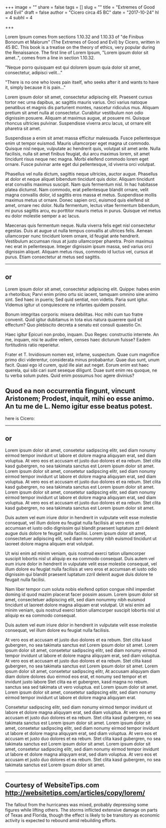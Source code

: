 +++
image = ""
share = false
tags = []
slug = ""
title = "Extremes of Good and Evil"
draft = false
author = "Cicero circa 45 BC"
date = "2017-10-24"
hl = 4
subhl = 4

+++

Lorem Ipsum comes from sections 1.10.32 and 1.10.33 of "de Finibus Bonorum et Malorum" (The Extremes of Good and Evil) by Cicero, written in 45 BC. This book is a treatise on the theory of ethics, very popular during the Renaissance. The first line of Lorem Ipsum, "Lorem ipsum dolor sit amet..", comes from a line in section 1.10.32.

"Neque porro quisquam est qui dolorem ipsum quia dolor sit amet, consectetur, adipisci velit..."

"There is no one who loves pain itself, who seeks after it and wants to have it, simply because it is pain..."

Lorem ipsum dolor sit amet, consectetur adipiscing elit. Praesent cursus tortor nec urna dapibus, ac sagittis mauris varius. Orci varius natoque penatibus et magnis dis parturient montes, nascetur ridiculus mus. Aliquam pretium sit amet nulla at consectetur. Curabitur vestibulum non odio dignissim posuere. Aliquam at maximus augue, at posuere mi. Quisque rhoncus ultricies pulvinar. Suspendisse viverra arcu lacus, ut ornare elit pharetra sit amet.

Suspendisse a enim sit amet massa efficitur malesuada. Fusce pellentesque enim ut tempor euismod. Mauris ullamcorper eget magna ut commodo. Quisque nisl neque, vulputate ac hendrerit quis, volutpat sit amet ante. Nulla facilisis, nulla sit amet finibus feugiat, dui arcu maximus lorem, sit amet tincidunt risus neque nec magna. Morbi eleifend commodo lorem eget ornare. Fusce pulvinar ante eget dui pellentesque, id viverra orci volutpat.

Phasellus vel nulla dictum, sagittis neque ultricies, auctor augue. Phasellus at dolor et neque aliquet bibendum tincidunt quis dolor. Aliquam tincidunt erat convallis maximus suscipit. Nam quis fermentum nisl. In hac habitasse platea dictumst. Nam commodo, erat pellentesque blandit ornare, velit magna convallis dolor, id sagittis eros massa et metus. Suspendisse mollis maximus metus ut ornare. Donec sapien orci, euismod quis eleifend sit amet, ornare nec dolor. Nulla fermentum, lectus vitae fermentum bibendum, mi purus sagittis arcu, eu porttitor mauris metus in purus. Quisque vel metus eu dolor molestie semper a ac lacus.

Maecenas quis fermentum neque. Nulla viverra felis eget nisl consectetur egestas. Duis at augue ut nulla tempus convallis at ultrices felis. Aenean ullamcorper nunc tincidunt lorem ornare, id feugiat ante hendrerit. Vestibulum accumsan risus at justo ullamcorper pharetra. Proin maximus nec erat in pellentesque. Integer dignissim ipsum massa, sed varius orci dignissim aliquet. Aliquam metus risus, commodo id luctus vel, cursus at purus. Etiam consectetur at metus sed sagittis.

---
or
---

Lorem ipsum dolor sit amet, consectetur adipiscing elit. Quippe: habes enim a rhetoribus; Parvi enim primo ortu sic iacent, tamquam omnino sine animo sint. Sed haec in pueris; Sed quid sentiat, non videtis. Paria sunt igitur. Videmus igitur ut conquiescere ne infantes quidem possint.

Bonum integritas corporis: misera debilitas. Hoc mihi cum tuo fratre convenit. Quid igitur dubitamus in tota eius natura quaerere quid sit effectum? Quo plebiscito decreta a senatu est consuli quaestio Cn.

Haec igitur Epicuri non probo, inquam. Duo Reges: constructio interrete. An me, inquam, nisi te audire vellem, censes haec dicturum fuisse? Eadem fortitudinis ratio reperietur.

Frater et T. Invidiosum nomen est, infame, suspectum. Quae cum magnifice primo dici viderentur, considerata minus probabantur. Quae duo sunt, unum facit. Quasi ego id curem, quid ille aiat aut neget. Eorum enim est haec querela, qui sibi cari sunt seseque diligunt. Duae sunt enim res quoque, ne tu verba solum putes. Quid enim possumus hoc agere divinius?

Quod ea non occurrentia fingunt, vincunt Aristonem; Prodest, inquit, mihi eo esse animo. An tu me de L. Nemo igitur esse beatus potest.
--
here is Cicero:

---
or
---

Lorem ipsum dolor sit amet, consetetur sadipscing elitr, sed diam nonumy eirmod tempor invidunt ut labore et dolore magna aliquyam erat, sed diam voluptua. At vero eos et accusam et justo duo dolores et ea rebum. Stet clita kasd gubergren, no sea takimata sanctus est Lorem ipsum dolor sit amet. Lorem ipsum dolor sit amet, consetetur sadipscing elitr, sed diam nonumy eirmod tempor invidunt ut labore et dolore magna aliquyam erat, sed diam voluptua. At vero eos et accusam et justo duo dolores et ea rebum. Stet clita kasd gubergren, no sea takimata sanctus est Lorem ipsum dolor sit amet. Lorem ipsum dolor sit amet, consetetur sadipscing elitr, sed diam nonumy eirmod tempor invidunt ut labore et dolore magna aliquyam erat, sed diam voluptua. At vero eos et accusam et justo duo dolores et ea rebum. Stet clita kasd gubergren, no sea takimata sanctus est Lorem ipsum dolor sit amet.

Duis autem vel eum iriure dolor in hendrerit in vulputate velit esse molestie consequat, vel illum dolore eu feugiat nulla facilisis at vero eros et accumsan et iusto odio dignissim qui blandit praesent luptatum zzril delenit augue duis dolore te feugait nulla facilisi. Lorem ipsum dolor sit amet, consectetuer adipiscing elit, sed diam nonummy nibh euismod tincidunt ut laoreet dolore magna aliquam erat volutpat.

Ut wisi enim ad minim veniam, quis nostrud exerci tation ullamcorper suscipit lobortis nisl ut aliquip ex ea commodo consequat. Duis autem vel eum iriure dolor in hendrerit in vulputate velit esse molestie consequat, vel illum dolore eu feugiat nulla facilisis at vero eros et accumsan et iusto odio dignissim qui blandit praesent luptatum zzril delenit augue duis dolore te feugait nulla facilisi.

Nam liber tempor cum soluta nobis eleifend option congue nihil imperdiet doming id quod mazim placerat facer possim assum. Lorem ipsum dolor sit amet, consectetuer adipiscing elit, sed diam nonummy nibh euismod tincidunt ut laoreet dolore magna aliquam erat volutpat. Ut wisi enim ad minim veniam, quis nostrud exerci tation ullamcorper suscipit lobortis nisl ut aliquip ex ea commodo consequat.

Duis autem vel eum iriure dolor in hendrerit in vulputate velit esse molestie consequat, vel illum dolore eu feugiat nulla facilisis.

At vero eos et accusam et justo duo dolores et ea rebum. Stet clita kasd gubergren, no sea takimata sanctus est Lorem ipsum dolor sit amet. Lorem ipsum dolor sit amet, consetetur sadipscing elitr, sed diam nonumy eirmod tempor invidunt ut labore et dolore magna aliquyam erat, sed diam voluptua. At vero eos et accusam et justo duo dolores et ea rebum. Stet clita kasd gubergren, no sea takimata sanctus est Lorem ipsum dolor sit amet. Lorem ipsum dolor sit amet, consetetur sadipscing elitr, At accusam aliquyam diam diam dolore dolores duo eirmod eos erat, et nonumy sed tempor et et invidunt justo labore Stet clita ea et gubergren, kasd magna no rebum. sanctus sea sed takimata ut vero voluptua. est Lorem ipsum dolor sit amet. Lorem ipsum dolor sit amet, consetetur sadipscing elitr, sed diam nonumy eirmod tempor invidunt ut labore et dolore magna aliquyam erat. 

Consetetur sadipscing elitr, sed diam nonumy eirmod tempor invidunt ut labore et dolore magna aliquyam erat, sed diam voluptua. At vero eos et accusam et justo duo dolores et ea rebum. Stet clita kasd gubergren, no sea takimata sanctus est Lorem ipsum dolor sit amet. Lorem ipsum dolor sit amet, consetetur sadipscing elitr, sed diam nonumy eirmod tempor invidunt ut labore et dolore magna aliquyam erat, sed diam voluptua. At vero eos et accusam et justo duo dolores et ea rebum. Stet clita kasd gubergren, no sea takimata sanctus est Lorem ipsum dolor sit amet. Lorem ipsum dolor sit amet, consetetur sadipscing elitr, sed diam nonumy eirmod tempor invidunt ut labore et dolore magna aliquyam erat, sed diam voluptua. At vero eos et accusam et justo duo dolores et ea rebum. Stet clita kasd gubergren, no sea takimata sanctus est Lorem ipsum dolor sit amet.

--------------------------------------------
Courtesy of WebsiteTips.com
http://websitetips.com/articles/copy/lorem/
--------------------------------------------

The fallout from the hurricanes was mixed, probably depressing some figures while lifting others. The storms inflicted extensive damage on parts of Texas and Florida, though the effect is likely to be transitory as economic activity is expected to rebound amid rebuilding efforts.
